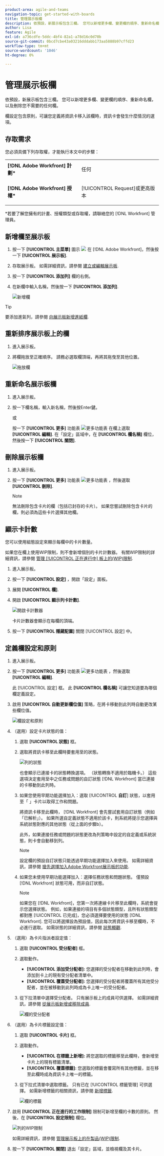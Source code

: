 ```yaml
---
product-area: agile-and-teams
navigation-topic: get-started-with-boards
title: 管理展示板欄
description: 依預設，新展示板包含三欄。 您可以新增更多欄、變更欄的順序、重新命名欄，以及刪除您不需要的任何欄。
author: Lisa
feature: Agile
exl-id: a736cdfe-5ddc-4bf4-82a1-a78d16c0d70b
source-git-commit: 0bcd7cbe43a03216dddabb173aa5888b97cffd23
workflow-type: tm+mt
source-wordcount: '1046'
ht-degree: 0%

---
```


# 管理展示板欄

依預設，新展示板包含三欄。 您可以新增更多欄、變更欄的順序、重新命名欄，以及刪除您不需要的任何欄。

欄設定包含原則，可讓您定義將資訊卡移入該欄時，資訊卡會發生什麼情況的選項。

## 存取需求

您必須具備下列存取權，才能執行本文中的步驟：

<table style="table-layout:auto"> 
 <col> 
 </col> 
 <col> 
 </col> 
 <tbody> 
  <tr> 
   <td role="rowheader"><strong>[!DNL Adobe Workfront] 計劃*</strong></td> 
   <td> <p>任何</p> </td> 
  </tr> 
  <tr> 
   <td role="rowheader"><strong>[!DNL Adobe Workfront] 授權*</strong></td> 
   <td> <p>[!UICONTROL Request]或更高版本</p> </td> 
  </tr> 
 </tbody> 
</table>

&#42;若要了解您擁有的計畫、授權類型或存取權，請聯絡您的 [!DNL Workfront] 管理員。

## 新增欄至展示板

1. 按一下 **[!UICONTROL 主菜單]** 圖示 ![](assets/main-menu-icon.png) 在 [!DNL Adobe Workfront]，然後按一下 **[!UICONTROL 展示板]**.
1. 存取展示板。 如需詳細資訊，請參閱 [建立或編輯展示板](../../agile/get-started-with-boards/create-edit-board.md).
1. 按一下 **[!UICONTROL 添加列]** 欄的右側。
1. 在新欄中輸入名稱，然後按一下 **[!UICONTROL 添加列]**.

   ![新增欄](assets/boards-add-column.png)

>[!TIP]
>
>要添加進氣列，請參閱 [向展示板新增進紙欄](/help/quicksilver/agile/use-boards-agile-planning-tools/add-intake-column-to-board.md).

## 重新排序展示板上的欄

1. 進入展示板。
1. 將欄拖放至正確順序。 請務必選取欄頂端，再將其拖曳至其他位置。

   ![拖放欄](assets/boards-dragdropcolumn.png)

## 重新命名展示板欄

1. 進入展示板。
1. 按一下欄名稱，輸入新名稱，然後按Enter鍵。

   或

   按一下 **[!UICONTROL 更多]** 功能表 ![更多功能表](assets/more-icon-spectrum.png) 在欄上選取 **[!UICONTROL 編輯]**. 在「設定」區域中，在 **[!UICONTROL 欄名稱]** 欄位，然後按一下 **[!UICONTROL 關閉]**.

## 刪除展示板欄

1. 進入展示板。
1. 按一下 **[!UICONTROL 更多]** 功能表 ![更多功能表](assets/more-icon-spectrum.png) ，然後選取 **[!UICONTROL 刪除]**.

   >[!NOTE]
   >
   >無法刪除包含卡片的欄（包括已封存的卡片）。 如果您嘗試刪除包含卡片的欄，則必須為這些卡片選擇其他欄。

## 顯示卡計數

您可以使用組態設定來顯示每欄中的卡片數量。

如果您在欄上使用WIP限制，則不會新增個別的卡片計數器。 有關WIP限制的詳細資訊，請參閱 [管理 [!UICONTROL 正在進行中] 板上的(WIP)限制](/help/quicksilver/agile/use-boards-agile-planning-tools/manage-wip-limit-on-board.md).

1. 進入展示板。
1. 按一下 **[!UICONTROL 設定]** ，開啟「設定」面板。
1. 展開 **[!UICONTROL 欄]**.
1. 開啟 **[!UICONTROL 顯示列卡計數]**.

   ![開啟卡計數器](assets/display-card-count.png)

   卡片計數器會顯示在每欄的頂端。

1. 按一下 **[!UICONTROL 隱藏配置]** 關閉 [!UICONTROL 設定] 中。

## 定義欄設定和原則

1. 進入展示板。
1. 按一下 **[!UICONTROL 更多]** 功能表 ![更多功能表](assets/more-icon-spectrum.png) ，然後選取 **[!UICONTROL 編輯]**.

   此 [!UICONTROL 設定] 框。 此 **[!UICONTROL 欄名稱]** 可讓您知道要為哪個欄定義設定。

1. 啟用 **[!UICONTROL 自動更新欄位值]** 策略，在將卡移動到此列時自動更改某些欄位值。

   ![欄設定和原則](assets/boards-column-policies-enabled.png)

1. （選用）設定卡片狀態的值：

   1. 選取 **[!UICONTROL 狀態]** 框。

   1. 選取將資訊卡移至此欄時要套用至的狀態。

      ![列的狀態](assets/boards-column-status.png)

      也會顯示已連接卡的狀態轉換選項。 （狀態轉換不適用於臨機卡。） 這些選項決定套用至中之任務或問題的自訂狀態 [!DNL Workfront] 當已連接的卡移動到此列時。

   1. 如果您使用早期功能選擇加入：選取 [!UICONTROL **自訂**] 狀態，以套用至「 」卡片以取得工作和問題。

      將資訊卡移至此欄時， [!DNL Workfront] 會先嘗試套用自訂狀態（例如「已解析」）。 如果所選自定義狀態不適用於該卡，則系統將提示您選擇與系統狀態對應的其他狀態（從上面的步驟b）。

      此外，如果連接任務或問題的狀態更改為列策略中設定的自定義或系統狀態，則卡會自動移到列。

      >[!NOTE]
      >
      >設定欄的預設自訂狀態只能透過早期功能選擇加入來使用。 如需詳細資訊，請參閱 [搶先選擇加入Adobe Workfront展示板的功能](/help/quicksilver/agile/get-started-with-boards/boards-early-feature-opt-in.md).

   1. 如果您未使用早期功能選擇加入：選擇任務狀態和問題狀態。 僅預設 [!DNL Workfront] 狀態可用，而非自訂狀態。

      >[!NOTE]
      >
      >如果您在 [!DNL Workfront]，您第一次將連線卡片移至此欄時，系統會提示您選擇狀態。 例如，如果連接的項目有多個狀態類型，且所有狀態類型都對應 [!UICONTROL 已完成]，您必須選擇要使用的狀態 [!DNL Workfront]. 您可以將選擇設為預設值，因此每次將資訊卡移至欄時，不必進行選取。
      >如需狀態的詳細資訊，請參閱 [狀態概觀](/help/quicksilver/administration-and-setup/customize-workfront/creating-custom-status-and-priority-labels/statuses-overview.md).

1. （選用）為卡片指派者設定值：

   1. 選取 **[!UICONTROL 受分配者]** 框。
   1. 選取動作。

      * **[!UICONTROL 添加受分配者]:** 您選擇的受分配者在移動到此列時，會添加到卡上的現有受分配者清單中。
      * **[!UICONTROL 覆蓋受分配者]:** 您選擇的受分配者將覆蓋所有其他受分配者，並在被移動到此列時成為卡上唯一的受分配者。
   1. 從下拉清單中選擇受分配者。 只有展示板上的成員可供選擇。 如需詳細資訊，請參閱 [從展示板新增或移除成員](/help/quicksilver/agile/get-started-with-boards/add-members-to-board.md).

      ![欄的受分配者](assets/boards-column-assignees.png)


1. （選用）為卡片標籤設定值：

   1. 選取 **[!UICONTROL 卡片]** 框。
   1. 選取動作。

      * **[!UICONTROL 在標籤上新增]:** 將您選取的標籤移至此欄時，會新增至卡片上的現有標籤清單。
      * **[!UICONTROL 覆蓋標籤]:** 您選取的標籤會覆寫所有其他標籤，並在移至此欄時成為資訊卡上唯一的標籤。
   1. 從下拉式清單中選取標籤。 只有已在 [!UICONTROL 標籤管理] 可供選擇。 如需新增標籤的相關資訊，請參閱 [新增標籤](/help/quicksilver/agile/get-started-with-boards/add-tags.md).

      ![欄的標籤](assets/boards-column-tags.png)


1. 啟用 **[!UICONTROL 正在進行的工作限制]** 限制可新增至欄的卡數的原則。 然後，在 **[!UICONTROL 設定限制]** 欄位。

   ![列的WIP限制](assets/boards-wip-limit-in-column.png)

   如需詳細資訊，請參閱 [管理展示板上的在製品(WIP)限制](/help/quicksilver/agile/use-boards-agile-planning-tools/manage-wip-limit-on-board.md).

1. 按一下 **[!UICONTROL 關閉]** 退出「設定」區域，並檢視欄及其卡片。
